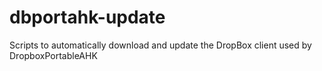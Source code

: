 # dbportahk-update
Scripts to automatically download and update the DropBox client used by DropboxPortableAHK
